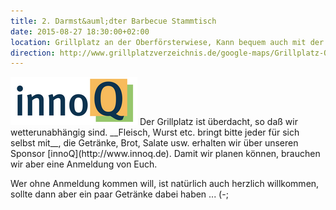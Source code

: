 ```yaml
---
title: 2. Darmst&auml;dter Barbecue Stammtisch
date: 2015-08-27 18:30:00+02:00
location: Grillplatz an der Oberförsterwiese, Kann bequem auch mit der Straßenbahn (Böllenfalltor) erreicht werden!
direction: http://www.grillplatzver​zeichnis.de/google-maps/Grillplatz-Oberfoersterwiese.html
---
```


<img src="/images/sponsors/innoq.png" class="speakerpic"/>
Der Grillplatz ist überdacht, so daß wir wetterunabhängig sind. __Fleisch, Wurst etc. bringt bitte jeder für sich selbst mit__, die Getränke, Brot, Salate usw. erhalten wir über unseren Sponsor [innoQ](http://www.innoq.de). Damit wir planen können, brauchen wir aber eine Anmeldung von Euch.

Wer ohne Anmeldung kommen will, ist natürlich auch herzlich willkommen, sollte dann aber ein paar Getränke dabei haben ... (-;
